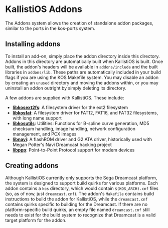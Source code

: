 # KallistiOS Addons

The Addons system allows the creation of standalone addon packages, similar to the ports in the kos-ports system. 

## Installing addons
To install an add-on, simply place the addon directory inside this directory. Addons in this directory are automatically built when KallistiOS is built. Once built, the addon's headers will be available in `addons/include` and the built libraries in `addons/lib`. These paths are automatically included in your build flags if you are using the KOS Makefile system. You may disable an addon by creating an `unused` directory and moving the addons within, or you may uninstall an addon outright by simply deleting its directory.

A few addons are supplied with KallistiOS. These include:
- [**libkosext2fs**](libkosext2fs/): A filesystem driver for the ext2 filesystem
- [**libkosfat**](libkosfat/): A filesystem driver for FAT12, FAT16, and FAT32 filesystems, with long name support
- [**libkosutils**](libkosutils/): Utilities: Functions for B-spline curve generation, MD5 checksum handling, image handling, network configuration management, and PCX images
- [**libnavi**](libnavi/): A flashROM driver and G2 ATA driver, historically used with Megan Potter's Navi Dreamcast hacking project
- [**libppp**](libppp/): Point-to-Point Protocol support for modem devices

## Creating addons
Although KallistiOS currently only supports the Sega Dreamcast platform, the system is designed to support build quirks for various platforms. Each addon contains a `kos` directory, which would contain `$(KOS_ARCH).cnf` files (so, as of now, just `dreamcast.cnf`). The addon's `Makefile` contains build instructions to build the addon for KallistiOS, while the `dreamcast.cnf` contains quirks specific to building for the Dreamcast. If there are no platform-specific build quirks, an empty file named `dreamcast.cnf` still needs to exist for the build system to recognize that Dreamcast is a valid target platform for the addon. 
